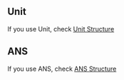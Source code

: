 ## Unit 

If you use Unit, check [Unit Structure](https://github.com/cryon-io/unit/wiki/Structure)

## ANS

If you use ANS, check [ANS Structure](https://github.com/cryon-io/ans/wiki/Structure) 